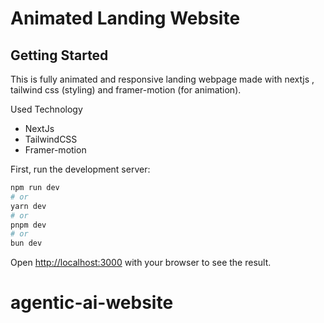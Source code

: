 # Animated Landing Website

## Getting Started

This is fully animated and responsive landing webpage made with nextjs , tailwind css (styling) and framer-motion (for animation).

Used Technology

- NextJs
- TailwindCSS
- Framer-motion

First, run the development server:

```bash
npm run dev
# or
yarn dev
# or
pnpm dev
# or
bun dev
```

Open [http://localhost:3000](http://localhost:3000) with your browser to see the result.

# agentic-ai-website
